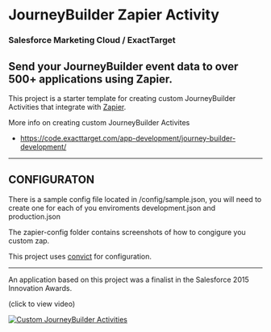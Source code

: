 # JourneyBuilder Zapier Activity

### Salesforce Marketing Cloud / ExactTarget
## Send your JourneyBuilder event data to over 500+ applications using Zapier.

This project is a starter template for creating custom JourneyBuilder Activities that integrate with [Zapier](https://zapier.com).

More info on creating custom JourneyBuilder Activites
- https://code.exacttarget.com/app-development/journey-builder-development/

---
## CONFIGURATON

There is a sample config file located in /config/sample.json, you will need to create one for each of you enviroments development.json and production.json 

The zapier-config folder contains screenshots of how to congigure you custom zap.

This project uses  [convict](https://github.com/mozilla/node-convict) for configuration.

---
An application based on this project was a finalist in the Salesforce 2015 Innovation Awards. 

(click to view video)

[![Custom JourneyBuilder Activities](http://jeff.walstrom.net/media/innovation-video.png)](https://youtu.be/stdPOUfLXeg "Custom JourneyBuilder Activities")